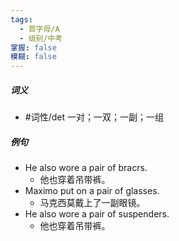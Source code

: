 ```yaml
---
tags:
  - 首字母/A
  - 级别/中考
掌握: false
模糊: false
---
```

##### 词义
- #词性/det  一对；一双；一副；一组
##### 例句
- He also wore a pair of bracrs.
	- 他也穿着吊带裤。
- Maximo put on a pair of glasses.
	- 马克西莫戴上了一副眼镜。
- He also wore a pair of suspenders.
	- 他也穿着吊带裤。
